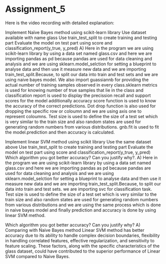 # Assignment_5
Here is the video recording with detailed explanation: 

Implement Naïve Bayes method using scikit-learn library Use dataset available with name glass Use train_test_split to create training and testing part Evaluate the model on test part using score and classification_report(y_true, y_pred)
A) Here in the program we are using scikit-learn library by using a data set named glass.csv and here we are importing pandas as pd because pandas are used for data cleaning and analysis and we are using sklearn.model_selction for setting a blueprint to analyse data and then use it measure new data and we are importing train_test_split.Because, to split our data into train and test sets and we are using naive bayes model. We also import guassiannb for providing the actual number of training samples observed in every class.sklearn metrics is used for knowing number of true samples that lie in the class and classification report is used to display the precission recall and support scores for the model additionally accuracy score function is used to know the accuracy of the correct predictions. Dot drop function is also used for dropping the specific row or coloumn and we are using axis one to represent coloumns. Test size is used to define the size of a test set which is very similar to the train size and also random states are used for generating random numbers from various distributions. gnb.fit is used to fit the model.prediction and then accuracy is calculated.

Implement linear SVM method using scikit library Use the same dataset above Use train_test_split to create training and testing part Evaluate the model on test part using score and classification_report(y_true, y_pred) Which algorithm you got better accuracy? Can you justify why?.
A) Here in the program we are using scikit-learn library by using a data set named glass.csv and here we are importing pandas as pd because pandas are used for data cleaning and analysis and we are using sklearn.model_selction for setting a blueprint to analyse data and then use it measure new data and we are importing train_test_split.Because, to split our data into train and test sets. we are importing svc for classification task. Test size is used to define the size of a test set which is very similar to the train size and also random states are used for generating random numbers from various distributions and we are using the same process which is done in naive bayes model and finally prediction and accuracy is done by using linear SVM method.

Which algorithm you got better accuracy? Can you justify why?
A) Comparing with Naive Bayes method Linear SVM method has better accuracy due to its ability to handle complex decision boundaries, flexibility in handling correlated features, effective regularization, and sensitivity to feature scaling. These factors, along with the specific characteristics of the glass dataset, could have contributed to the superior performance of Linear SVM compared to Naive Bayes.
